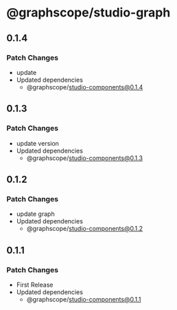 # @graphscope/studio-graph

## 0.1.4

### Patch Changes

- update
- Updated dependencies
  - @graphscope/studio-components@0.1.4

## 0.1.3

### Patch Changes

- update version
- Updated dependencies
  - @graphscope/studio-components@0.1.3

## 0.1.2

### Patch Changes

- update graph
- Updated dependencies
  - @graphscope/studio-components@0.1.2

## 0.1.1

### Patch Changes

- First Release
- Updated dependencies
  - @graphscope/studio-components@0.1.1
